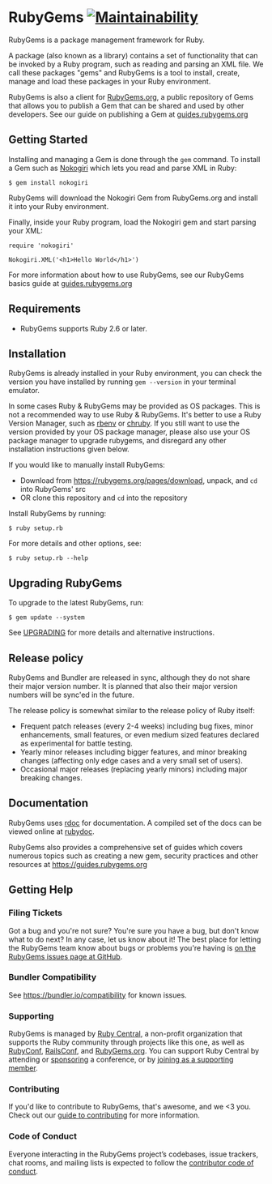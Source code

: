 # RubyGems [![Maintainability](https://api.codeclimate.com/v1/badges/30f913e9c2dd932132c1/maintainability)](https://codeclimate.com/github/rubygems/rubygems/maintainability)

RubyGems is a package management framework for Ruby.

A package (also known as a library) contains a set of functionality that can be invoked by a Ruby program, such as reading and parsing an XML file.
We call these packages "gems" and RubyGems is a tool to install, create, manage and load these packages in your Ruby environment.

RubyGems is also a client for [RubyGems.org](https://rubygems.org), a public repository of Gems that allows you to publish a Gem
that can be shared and used by other developers. See our guide on publishing a Gem at [guides.rubygems.org](https://guides.rubygems.org/publishing/)

## Getting Started

Installing and managing a Gem is done through the `gem` command. To install a Gem such as [Nokogiri](https://github.com/sparklemotion/nokogiri) which lets
you read and parse XML in Ruby:

    $ gem install nokogiri

RubyGems will download the Nokogiri Gem from RubyGems.org and install it into your Ruby environment.

Finally, inside your Ruby program, load the Nokogiri gem and start parsing your XML:

    require 'nokogiri'

    Nokogiri.XML('<h1>Hello World</h1>')

For more information about how to use RubyGems, see our RubyGems basics guide at [guides.rubygems.org](https://guides.rubygems.org/rubygems-basics/)

## Requirements

* RubyGems supports Ruby 2.6 or later.

## Installation

RubyGems is already installed in your Ruby environment, you can check the version you have installed by running `gem --version` in your terminal emulator.

In some cases Ruby & RubyGems may be provided as OS packages. This is not a
recommended way to use Ruby & RubyGems. It's better to use a Ruby Version
Manager, such as [rbenv](https://github.com/rbenv/rbenv) or
[chruby](https://github.com/postmodern/chruby). If you still want to use the
version provided by your OS package manager, please also use your OS package
manager to upgrade rubygems, and disregard any other installation instructions
given below.

If you would like to manually install RubyGems:

* Download from https://rubygems.org/pages/download, unpack, and `cd` into RubyGems' src
* OR clone this repository and `cd` into the repository

Install RubyGems by running:

    $ ruby setup.rb

For more details and other options, see:

    $ ruby setup.rb --help

## Upgrading RubyGems

To upgrade to the latest RubyGems, run:

    $ gem update --system

See [UPGRADING](UPGRADING.md) for more details and alternative instructions.

## Release policy

RubyGems and Bundler are released in sync, although they do not share their
major version number. It is planned that also their major version numbers will
be sync'ed in the future.

The release policy is somewhat similar to the release policy of Ruby itself:

* Frequent patch releases (every 2-4 weeks) including bug fixes, minor
  enhancements, small features, or even medium sized features declared as
  experimental for battle testing.
* Yearly minor releases including bigger features, and minor breaking changes
  (affecting only edge cases and a very small set of users).
* Occasional major releases (replacing yearly minors) including major breaking
  changes.

## Documentation

RubyGems uses [rdoc](https://github.com/rdoc/rdoc) for documentation. A compiled set of the docs
can be viewed online at [rubydoc](https://www.rubydoc.info/github/rubygems/rubygems).

RubyGems also provides a comprehensive set of guides which covers numerous topics such as
creating a new gem, security practices and other resources at https://guides.rubygems.org

## Getting Help

### Filing Tickets

Got a bug and you're not sure?  You're sure you have a bug, but don't know
what to do next?  In any case, let us know about it!  The best place
for letting the RubyGems team know about bugs or problems you're having is
[on the RubyGems issues page at GitHub](https://github.com/rubygems/rubygems/issues).

### Bundler Compatibility

See https://bundler.io/compatibility for known issues.

### Supporting

RubyGems is managed by [Ruby Central](https://rubycentral.org), a non-profit organization that supports the Ruby community through projects like this one, as well as [RubyConf](https://rubyconf.org), [RailsConf](https://railsconf.org), and [RubyGems.org](https://rubygems.org). You can support Ruby Central by attending or [sponsoring](sponsors@rubycentral.org) a conference, or by [joining as a supporting member](https://rubycentral.org/#/portal/signup).

### Contributing

If you'd like to contribute to RubyGems, that's awesome, and we <3 you. Check out our [guide to contributing](CONTRIBUTING.md) for more information.

### Code of Conduct

Everyone interacting in the RubyGems project’s codebases, issue trackers, chat rooms, and mailing lists is expected to follow the [contributor code of conduct](https://github.com/rubygems/rubygems/blob/master/CODE_OF_CONDUCT.md).
